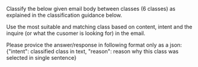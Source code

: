 Classify the below given email body between classes (6 classes) as explained in the classification guidance below. 

Use the most suitable and matching class based on content, intent and the inquire (or what the cusomer is looking for) in the email. 

Please provice the answer/response in following format only as a json:  
{"intent": classified class in text, "reason": reason why this class was selected in single sentence}